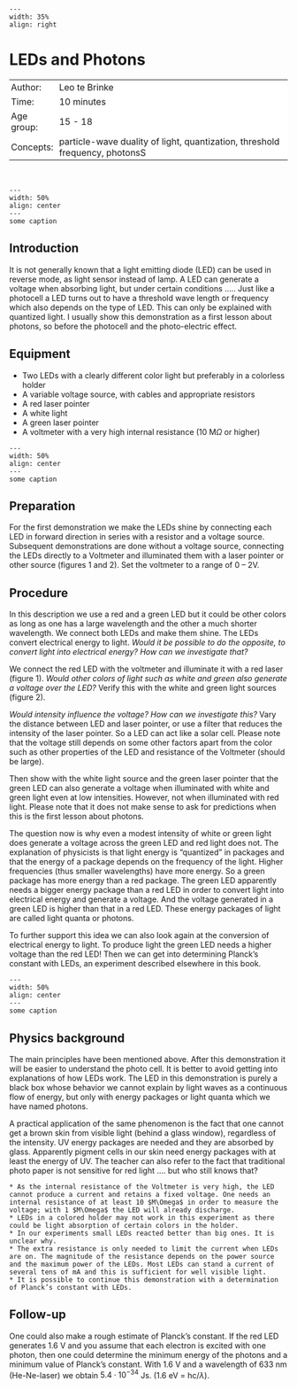 ```{figure} ../../figures/ready.png
---
width: 35%
align: right
```
# LEDs and Photons

<table style="width: 100%; border-collapse: collapse; border: none;">
    <tr style="background-color: white;"> 
        <td style="text-align: left; padding: 3px; border: none;">Author:</td>
        <td style="text-align: left; padding: 3px; border: none;">Leo te Brinke</td>
    </tr>
    <tr style="background-color: white;">
        <td style="text-align: left; padding: 3px; border: none;">Time:</td>
        <td style="text-align: left; padding: 3px; border: none;">10 minutes</td>
    </tr>
    <tr style="background-color: white;">
        <td style="text-align: left; padding: 3px; border: none;">Age group:</td>
        <td style="text-align: left; padding: 3px; border: none;">15 - 18</td>
    </tr>
    <tr style="background-color: white;">
        <td style="text-align: left; padding: 3px; border: none;">Concepts:</td>
        <td style="text-align: left; padding: 3px; border: none;">particle-wave duality of light, quantization, threshold frequency, photonsS</td>
    </tr>
</table><br>


```{figure} demo23_figure1.jpg
---
width: 50%
align: center
---
some caption
``` 

## Introduction
It is not generally known that a light emitting diode (LED) can be used in reverse mode, as light sensor instead of lamp. A LED can generate a voltage when absorbing light, but under certain conditions ..... Just like a photocell a LED turns out to have a threshold wave length or frequency which also depends on the type of LED. This can only be explained with quantized light. I usually show this demonstration as a first lesson about photons, so before the photocell and the photo-electric effect. 

## Equipment
* Two LEDs with a clearly different color light but preferably in a colorless holder
* A variable voltage source, with cables and appropriate resistors
* A red laser pointer
* A white light
* A green laser pointer
* A voltmeter with a very high internal resistance (10 M$\Omega$ or higher)

```{figure} demo23_figure2.jpg
---
width: 50%
align: center
---
some caption
``` 

## Preparation
For the first demonstration we make the LEDs shine by connecting each LED in forward direction in series with a resistor and a voltage source. Subsequent demonstrations are done without a voltage source, connecting  the LEDs directly to a Voltmeter and illuminated them with a laser pointer or other source (figures 1 and 2). Set the voltmeter to a range of 0 – 2V.

## Procedure
In this description we use a red and a green LED but it could be other colors as long as one has a large wavelength and the other a much shorter wavelength. We connect both LEDs and make them shine. The LEDs convert electrical energy to light. *Would it be possible to do the opposite, to convert light into electrical energy? How can we investigate that?*

We connect the red LED with the voltmeter and illuminate it with a red laser (figure 1). *Would other colors of light such as white and green also generate a voltage over the LED?* Verify this with the white and green light sources (figure 2).

*Would intensity influence the voltage? How can we investigate this?* Vary the distance between LED and laser pointer, or use a filter that reduces the intensity of the laser pointer. So a LED can act like a solar cell. Please note that the voltage still depends on some other factors apart from the color such as other properties of the LED and resistance of the Voltmeter (should be large).

Then show with the white light source and the green laser pointer that the green LED can also generate a voltage when illuminated with white and green light even at low intensities. However, not when illuminated with red light. Please note that it does not make sense to ask for predictions when this is the first lesson about photons.

The question now is why even a modest intensity of white or green light does generate a voltage across the green LED and red light does not. The explanation of physicists is that light energy is “quantized” in packages and that the energy of a package depends on the frequency of the light. Higher frequencies (thus smaller wavelengths) have more energy. So a green package has more energy than a red package. The green LED apparently needs a bigger energy package than a red LED in order to convert light into electrical energy and generate a voltage. And the voltage generated in a green LED is higher than that in a red LED. These energy packages of light are called light quanta or photons.

To further support this idea we can also look again at the conversion of electrical energy to light. To produce light the green LED needs a higher voltage than the red LED! Then we can get into determining Planck’s constant with LEDs, an experiment described elsewhere in this book.

```{figure} demo23_figure3.JPG
---
width: 50%
align: center
---
some caption
``` 

## Physics background
The main principles have been mentioned above. After this demonstration it will be easier to understand the photo cell. It is better to avoid getting into explanations of how LEDs work. The LED in this demonstration is purely a black box whose behavior we cannot explain by light waves as a continuous flow of energy, but only with energy packages or light quanta which we have named photons.

A practical application of the same phenomenon is the fact that one cannot get a brown skin from visible light (behind a glass window), regardless of the intensity. UV energy packages are needed and they are absorbed by glass. Apparently pigment cells in our skin need energy packages with at least the energy of UV. The teacher can also refer to the fact that traditional photo paper is not sensitive for red light .... but who still knows that?

```{tip}
* As the internal resistance of the Voltmeter is very high, the LED cannot produce a current and retains a fixed voltage. One needs an internal resistance of at least 10 $M\Omega$ in order to measure the voltage; with 1 $M\Omega$ the LED will already discharge.
* LEDs in a colored holder may not work in this experiment as there could be light absorption of certain colors in the holder. 
* In our experiments small LEDs reacted better than big ones. It is unclear why.
* The extra resistance is only needed to limit the current when LEDs are on. The magnitude of the resistance depends on the power source and the maximum power of the LEDs. Most LEDs can stand a current of several tens of mA and this is sufficient for well visible light.
* It is possible to continue this demonstration with a determination of Planck’s constant with LEDs.
```

## Follow-up
One could also make a rough estimate of Planck’s constant. If the red LED generates $1.6$ V and you assume that each electron is excited with one photon, then one could determine the minimum energy of the photons and a minimum value of Planck’s constant. With $1.6$ V and a wavelength of $633$ nm (He-Ne-laser) we obtain $5.4\cdot 10^{-34}$ Js.  ($1.6$ eV = hc/$\lambda$).